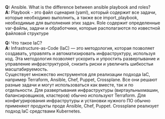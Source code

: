 **Q:** Ansible. What is the difference between ansible playbook and roles?  
**A:** Playbook - это файл сценария (yaml), который содержит все задачи, которые необходимо выполнить, а также все import_playbook, необходимые для выполнения этих задач. Role содержит определенные var-файлы, задачи и обработчики, которые располагаются по известной файловой структуре  

**Q:** Что такое IaC?  
**A:** Infrastructure-as-Code (IaC) — это методология, которая позволяет создавать, управлять и автоматизировать инфраструктуру, используя код. Эта методология позволяет ускорить и упростить развертывание и управление инфраструктурой, снизить риски и увеличить шибкостьи масштабируемость.  
Существует множество инструментов для реализации подхода IaC, например Terraform, Ansible, Chef, Puppet, Crossplane. Все они решают разные задачи и могут использоваться как вместе, так и по отдельности. Для развертывания инфраструктуры (виртаульныхмашин, балансировщиков, кластеров) обычно используют Terraform. Для конфигурирования инфраструтуры и установки нужного ПО обычно применяют продукты проде Ansible, Chef, Puppet. Crossplane реализует подход IaC средствами Kubernetes.
